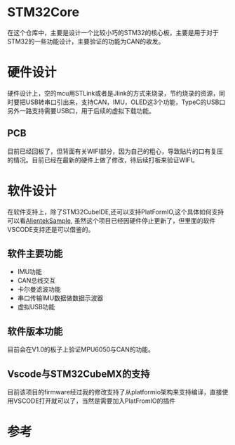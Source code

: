 # STM32Core
在这个仓库中，主要是设计一个比较小巧的STM32的核心板，主要是用于对于STM32的一些功能设计，主要验证的功能为CAN的收发。

# 硬件设计
硬件设计上，空的mcu用STLink或者是Jlink的方式来烧录，节约烧录的资源，同时要把USB转串口引出来，支持CAN，IMU，OLED这3个功能，TypeC的USB口另外一路支持需要USB口，用于后续的虚拟下载功能。

## PCB
目前已经回板了，但背面有关WIFI部分，因为自己的粗心，导致贴片的口有复压的情况。目前已经在最新的硬件上做了修改，待后续打板来验证WIFI。

# 软件设计
在软件支持上，除了STM32CubeIDE,还可以支持PlatFormIO,这个具体如何支持可以看[AlientekSample](https://github.com/NingbinWang/AlientekSample), 虽然这个项目已经因硬件停止更新了，但里面的软件VSCODE支持还是可以借鉴的。

## 软件主要功能
* IMU功能
* CAN总线交互
* 卡尔曼滤波功能
* 串口传输IMU数据做数据示波器
* 虚拟USB功能

## 软件版本功能
目前会在V1.0的板子上验证MPU6050与CAN的功能。

## Vscode与STM32CubeMX的支持
目前该项目的firmware经过我的修改支持了从platformio架构来支持编译，直接使用VSCODE打开就可以了，当然是需要加入PlatFromIO的插件

# 参考
